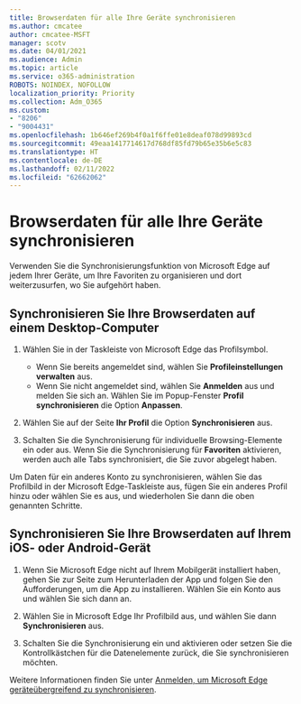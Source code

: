 ```yaml
---
title: Browserdaten für alle Ihre Geräte synchronisieren
ms.author: cmcatee
author: cmcatee-MSFT
manager: scotv
ms.date: 04/01/2021
ms.audience: Admin
ms.topic: article
ms.service: o365-administration
ROBOTS: NOINDEX, NOFOLLOW
localization_priority: Priority
ms.collection: Adm_O365
ms.custom:
- "8206"
- "9004431"
ms.openlocfilehash: 1b646ef269b4f0a1f6ffe01e8deaf078d99893cd
ms.sourcegitcommit: 49eaa1417714617d768df85fd79b65e35b6e5c83
ms.translationtype: HT
ms.contentlocale: de-DE
ms.lasthandoff: 02/11/2022
ms.locfileid: "62662062"
---
```

# <a name="sync-your-browsing-data-across-your-devices"></a>Browserdaten für alle Ihre Geräte synchronisieren

Verwenden Sie die Synchronisierungsfunktion von Microsoft Edge auf jedem Ihrer Geräte, um Ihre Favoriten zu organisieren und dort weiterzusurfen, wo Sie aufgehört haben.

## <a name="sync-your-browsing-data-on-a-desktop-computer"></a>Synchronisieren Sie Ihre Browserdaten auf einem Desktop-Computer

1. Wählen Sie in der Taskleiste von Microsoft Edge das Profilsymbol.
    
    - Wenn Sie bereits angemeldet sind, wählen Sie **Profileinstellungen verwalten** aus.
    - Wenn Sie nicht angemeldet sind, wählen Sie **Anmelden** aus und melden Sie sich an. Wählen Sie im Popup-Fenster **Profil synchronisieren** die Option **Anpassen**.

1. Wählen Sie auf der Seite **Ihr Profil** die Option **Synchronisieren** aus.

1. Schalten Sie die Synchronisierung für individuelle Browsing-Elemente ein oder aus. Wenn Sie die Synchronisierung für **Favoriten** aktivieren, werden auch alle Tabs synchronisiert, die Sie zuvor abgelegt haben.

Um Daten für ein anderes Konto zu synchronisieren, wählen Sie das Profilbild in der Microsoft Edge-Taskleiste aus, fügen Sie ein anderes Profil hinzu oder wählen Sie es aus, und wiederholen Sie dann die oben genannten Schritte.

## <a name="sync-your-browsing-data-on-your-ios-or-android-device"></a>Synchronisieren Sie Ihre Browserdaten auf Ihrem iOS- oder Android-Gerät

1. Wenn Sie Microsoft Edge nicht auf Ihrem Mobilgerät installiert haben, gehen Sie zur Seite zum Herunterladen der App und folgen Sie den Aufforderungen, um die App zu installieren. Wählen Sie ein Konto aus und wählen Sie sich dann an.

1. Wählen Sie in Microsoft Edge Ihr Profilbild aus, und wählen Sie dann **Synchronisieren** aus.

1. Schalten Sie die Synchronisierung ein und aktivieren oder setzen Sie die Kontrollkästchen für die Datenelemente zurück, die Sie synchronisieren möchten.

Weitere Informationen finden Sie unter [Anmelden, um Microsoft Edge geräteübergreifend zu synchronisieren](https://go.microsoft.com/fwlink/?linkid=2145501).
